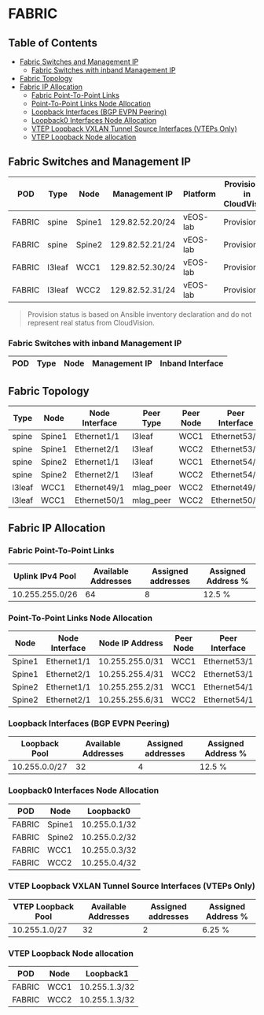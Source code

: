 # FABRIC

## Table of Contents

- [Fabric Switches and Management IP](#fabric-switches-and-management-ip)
  - [Fabric Switches with inband Management IP](#fabric-switches-with-inband-management-ip)
- [Fabric Topology](#fabric-topology)
- [Fabric IP Allocation](#fabric-ip-allocation)
  - [Fabric Point-To-Point Links](#fabric-point-to-point-links)
  - [Point-To-Point Links Node Allocation](#point-to-point-links-node-allocation)
  - [Loopback Interfaces (BGP EVPN Peering)](#loopback-interfaces-bgp-evpn-peering)
  - [Loopback0 Interfaces Node Allocation](#loopback0-interfaces-node-allocation)
  - [VTEP Loopback VXLAN Tunnel Source Interfaces (VTEPs Only)](#vtep-loopback-vxlan-tunnel-source-interfaces-vteps-only)
  - [VTEP Loopback Node allocation](#vtep-loopback-node-allocation)

## Fabric Switches and Management IP

| POD | Type | Node | Management IP | Platform | Provisioned in CloudVision | Serial Number |
| --- | ---- | ---- | ------------- | -------- | -------------------------- | ------------- |
| FABRIC | spine | Spine1 | 129.82.52.20/24 | vEOS-lab | Provisioned | - |
| FABRIC | spine | Spine2 | 129.82.52.21/24 | vEOS-lab | Provisioned | - |
| FABRIC | l3leaf | WCC1 | 129.82.52.30/24 | vEOS-lab | Provisioned | - |
| FABRIC | l3leaf | WCC2 | 129.82.52.31/24 | vEOS-lab | Provisioned | - |

> Provision status is based on Ansible inventory declaration and do not represent real status from CloudVision.

### Fabric Switches with inband Management IP

| POD | Type | Node | Management IP | Inband Interface |
| --- | ---- | ---- | ------------- | ---------------- |

## Fabric Topology

| Type | Node | Node Interface | Peer Type | Peer Node | Peer Interface |
| ---- | ---- | -------------- | --------- | ----------| -------------- |
| spine | Spine1 | Ethernet1/1 | l3leaf | WCC1 | Ethernet53/1 |
| spine | Spine1 | Ethernet2/1 | l3leaf | WCC2 | Ethernet53/1 |
| spine | Spine2 | Ethernet1/1 | l3leaf | WCC1 | Ethernet54/1 |
| spine | Spine2 | Ethernet2/1 | l3leaf | WCC2 | Ethernet54/1 |
| l3leaf | WCC1 | Ethernet49/1 | mlag_peer | WCC2 | Ethernet49/1 |
| l3leaf | WCC1 | Ethernet50/1 | mlag_peer | WCC2 | Ethernet50/1 |

## Fabric IP Allocation

### Fabric Point-To-Point Links

| Uplink IPv4 Pool | Available Addresses | Assigned addresses | Assigned Address % |
| ---------------- | ------------------- | ------------------ | ------------------ |
| 10.255.255.0/26 | 64 | 8 | 12.5 % |

### Point-To-Point Links Node Allocation

| Node | Node Interface | Node IP Address | Peer Node | Peer Interface | Peer IP Address |
| ---- | -------------- | --------------- | --------- | -------------- | --------------- |
| Spine1 | Ethernet1/1 | 10.255.255.0/31 | WCC1 | Ethernet53/1 | 10.255.255.1/31 |
| Spine1 | Ethernet2/1 | 10.255.255.4/31 | WCC2 | Ethernet53/1 | 10.255.255.5/31 |
| Spine2 | Ethernet1/1 | 10.255.255.2/31 | WCC1 | Ethernet54/1 | 10.255.255.3/31 |
| Spine2 | Ethernet2/1 | 10.255.255.6/31 | WCC2 | Ethernet54/1 | 10.255.255.7/31 |

### Loopback Interfaces (BGP EVPN Peering)

| Loopback Pool | Available Addresses | Assigned addresses | Assigned Address % |
| ------------- | ------------------- | ------------------ | ------------------ |
| 10.255.0.0/27 | 32 | 4 | 12.5 % |

### Loopback0 Interfaces Node Allocation

| POD | Node | Loopback0 |
| --- | ---- | --------- |
| FABRIC | Spine1 | 10.255.0.1/32 |
| FABRIC | Spine2 | 10.255.0.2/32 |
| FABRIC | WCC1 | 10.255.0.3/32 |
| FABRIC | WCC2 | 10.255.0.4/32 |

### VTEP Loopback VXLAN Tunnel Source Interfaces (VTEPs Only)

| VTEP Loopback Pool | Available Addresses | Assigned addresses | Assigned Address % |
| --------------------- | ------------------- | ------------------ | ------------------ |
| 10.255.1.0/27 | 32 | 2 | 6.25 % |

### VTEP Loopback Node allocation

| POD | Node | Loopback1 |
| --- | ---- | --------- |
| FABRIC | WCC1 | 10.255.1.3/32 |
| FABRIC | WCC2 | 10.255.1.3/32 |
